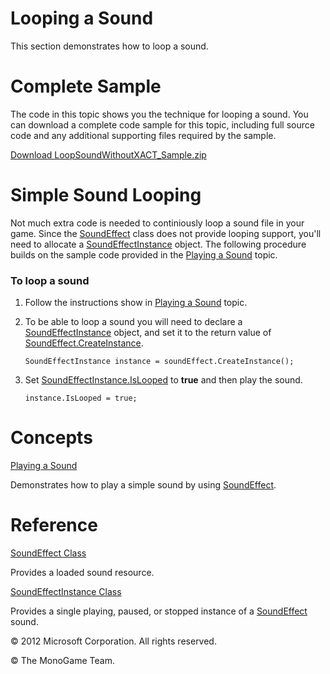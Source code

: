 

# Looping a Sound

This section demonstrates how to loop a sound.

# Complete Sample

The code in this topic shows you the technique for looping a sound. You can download a complete code sample for this topic, including full source code and any additional supporting files required by the sample.

[Download LoopSoundWithoutXACT_Sample.zip](http://go.microsoft.com/fwlink/?LinkId=258713)

# Simple Sound Looping

Not much extra code is needed to continiously loop a sound file in your game. Since the [SoundEffect](T_MXFA_SoundEffect.md) class does not provide looping support, you'll need to allocate a [SoundEffectInstance](T_MXFA_SoundEffectInstance.md) object. The following procedure builds on the sample code provided in the [Playing a Sound](Audio_HowTo_PlayASound.md) topic.

### To loop a sound

1.  Follow the instructions show in [Playing a Sound](Audio_HowTo_PlayASound.md) topic.
    
2.  To be able to loop a sound you will need to declare a [SoundEffectInstance](T_MXFA_SoundEffectInstance.md) object, and set it to the return value of [SoundEffect.CreateInstance](M_MXFA_SoundEffect_CreateInstance.md).
    
    ```
    SoundEffectInstance instance = soundEffect.CreateInstance();
    ```
                        
    
3.  Set [SoundEffectInstance.IsLooped](P_MXFA_SoundEffectInstance_IsLooped.md) to **true** and then play the sound.
    
    ```
    instance.IsLooped = true;
    ```
                        
# Concepts

[Playing a Sound](Audio_HowTo_PlayASound.md)

Demonstrates how to play a simple sound by using [SoundEffect](T_MXFA_SoundEffect.md).

# Reference

[SoundEffect Class](T_MXFA_SoundEffect.md)

Provides a loaded sound resource.

[SoundEffectInstance Class](T_MXFA_SoundEffectInstance.md)

Provides a single playing, paused, or stopped instance of a [SoundEffect](T_MXFA_SoundEffect.md) sound.

© 2012 Microsoft Corporation. All rights reserved.  

© The MonoGame Team.
